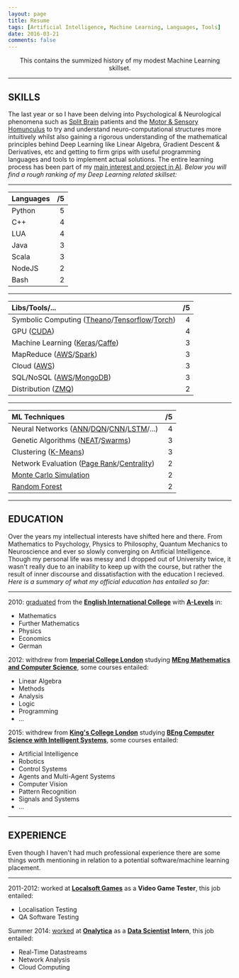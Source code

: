 ```yaml
---
layout: page
title: Resume
tags: [Artificial Intelligence, Machine Learning, Languages, Tools]
date: 2016-03-21
comments: false
---
```

    
<center> This contains the summized history of my modest Machine Learning skillset. </center>

-----------------------------------------------------------

## SKILLS

The last year or so I have been delving into Psychological & Neurological phenomena such as [Split Brain](https://en.wikipedia.org/wiki/Split-brain) patients and the [Motor & Sensory Homunculus](https://en.wikipedia.org/wiki/Cortical_homunculus) to try and understand neuro-computational structures more intuitively whilst also gaining a rigorous understanding of the mathematical principles behind Deep Learning like Linear Algebra, Gradient Descent & Derivatives, etc and getting to firm grips with useful programming languages and tools to implement actual solutions. The entire learning process has been part of my [main interest and project in AI]({{site.url}}/real-intelligence/). *Below you will find a rough ranking of my Deep Learning related skillset:*

-----------------------------------------------------------

| Languages | /5  |
|:----------|----:|
| Python    | 5   |
| C++       | 4   |
| LUA       | 4   |
| Java      | 3   |
| Scala     | 3   |
| NodeJS    | 2   |
| Bash      | 2   |

-----------------------------------------------------------

| Libs/Tools/... | /5 |
|:--------------------------------------------|---:|
| Symbolic Computing ([Theano](http://deeplearning.net/software/theano/)/[Tensorflow](https://www.tensorflow.org/)/[Torch](http://torch.ch/))  | 4  |
| GPU ([CUDA](http://www.nvidia.com/object/cuda_home_new.html))  | 4  |
| Machine Learning ([Keras](http://keras.io/)/[Caffe](http://caffe.berkeleyvision.org/))  | 3  |
| MapReduce ([AWS](https://aws.amazon.com/)/[Spark](http://spark.apache.org/))   | 3  |
| Cloud ([AWS](https://aws.amazon.com/))   | 3  |
| SQL/NoSQL ([AWS](https://aws.amazon.com/)/[MongoDB](https://www.mongodb.com/))   | 3  | 
| Distribution ([ZMQ](http://zeromq.org/))   | 2  |

-----------------------------------------------------------

| ML Techniques | /5  |
|:----------|----:|
| Neural Networks ([ANN](https://en.wikipedia.org/wiki/Artificial_neural_network)/[DQN](https://en.wikipedia.org/wiki/Q-learning)/[CNN](https://en.wikipedia.org/wiki/Convolutional_neural_network)/[LSTM](https://en.wikipedia.org/wiki/Long_short-term_memory)/...)    | 4   |
| Genetic Algorithms ([NEAT](https://en.wikipedia.org/wiki/Neuroevolution_of_augmenting_topologies)/[Swarms](https://en.wikipedia.org/wiki/Swarm_intelligence))      | 3   |
| Clustering ([K-Means](https://en.wikipedia.org/wiki/K-means_clustering))       | 3   |
| Network Evaluation ([Page Rank](https://en.wikipedia.org/wiki/Network_science#PageRank)/[Centrality](https://en.wikipedia.org/wiki/Network_science#Centrality_measures))       | 2   |
| [Monte Carlo Simulation](https://en.wikipedia.org/wiki/Monte_Carlo_method)       | 2   |
| [Random Forest](https://en.wikipedia.org/wiki/Decision_tree_learning)       | 2   |

-----------------------------------------------------------

## EDUCATION

Over the years my intellectual interests have shifted here and there. From Mathematics to Psychology, Physics to Philosophy, Quantum Mechanics to Neuroscience and ever so slowly converging on Artificial Intelligence. Though my personal life was messy and I dropped out of University twice, it wasn't really due to an inability to keep up with the course, but rather the result of inner discourse and dissatisfaction with the education I recieved. *Here is a summary of what my official education has entailed so far:*

-----------------------------------------------------------

2010: [graduated](https://drive.google.com/open?id=0B9uCsNmRtZ2CTlZQOWNDdVZwSXM) from the **[English International College](http://eicmarbella.org/)** with **[A-Levels](https://en.wikipedia.org/wiki/GCE_Advanced_Level)** in:

* Mathematics
* Further Mathematics
* Physics
* Economics
* German

2012: withdrew from **[Imperial College London](https://www.imperial.ac.uk/)** studying **[MEng Mathematics and Computer Science](http://www.imperial.ac.uk/computing/current-students/jmc-info/jmc-first-year/)**, some courses entailed:

* Linear Algebra
* Methods
* Analysis
* Logic
* Programming
* ...

2015: withdrew from **[King's College London](http://www.kcl.ac.uk/index.aspx)** studying **[BEng Computer Science with Intelligent Systems](http://www.kcl.ac.uk/study/undergraduate/courses/computer-science-with-intelligent-systems-bsc.aspx)**, some courses entailed:

* Artificial Intelligence
* Robotics
* Control Systems
* Agents and Multi-Agent Systems
* Computer Vision
* Pattern Recognition
* Signals and Systems
* ...

-----------------------------------------------------------

## EXPERIENCE

Even though I haven't had much professional experience there are some things worth mentioning in relation to a potential software/machine learning placement.

-----------------------------------------------------------

2011-2012: worked at **[Localsoft Games](http://www.localsoft.com/)** as a **Video Game Tester**, this job entailed:

* Localisation Testing
* QA Software Testing

Summer 2014: [worked](https://drive.google.com/open?id=0B9uCsNmRtZ2CSGJYRWtWZ2dxQ00) at **[Onalytica](http://www.onalytica.com/)** as a **[Data Scientist](https://en.wikipedia.org/wiki/Data_science) Intern**, this job entailed:

* Real-Time Datastreams
* Network Analysis
* Cloud Computing
